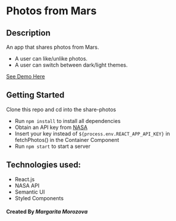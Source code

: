 # Photos from Mars

## Description

An app that shares photos from Mars. 
* A user can like/unlike photos. 
* A user can switch between dark/light themes.

[See Demo Here](https://photos-from-mars.netlify.app/)

## Getting Started

Clone this repo and cd into the share-photos

- Run `npm install` to install all dependencies
- Obtain an API key from [NASA](https://api.nasa.gov/)
- Insert your key instead of `${process.env.REACT_APP_API_KEY}` in fetchPhotos() in the Container Component
- Run `npm start` to start a server

## Technologies used:

- React.js
- NASA API
- Semantic UI
- Styled Components


#### Created By _**Margarita Morozova**_
